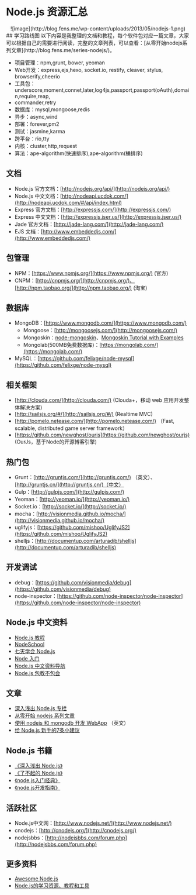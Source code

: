 # Node.js 资源汇总
<div style="text-align:center;">
![image](http://blog.fens.me/wp-content/uploads/2013/05/nodejs-1.png)
</div>
## 学习路线图
以下内容是我整理的文档和教程，每个软件包对应一篇文章，大家可以根据自己的需要进行阅读，完整的文章列表，可以查看：[从零开始nodejs系列文章](http://blog.fens.me/series-nodejs/)。

* 项目管理：npm,grunt, bower, yeoman
* Web开发：express,ejs,hexo, socket.io, restify, cleaver, stylus, browserify,cheerio
* 工具包：underscore,moment,connet,later,log4js,passport,passport(oAuth),domain,require,reap,
* commander,retry
* 数据库：mysql,mongoose,redis
* 异步：async,wind
* 部署：forever,pm2
* 测试：jasmine,karma
* 跨平台：rio,tty
* 内核：cluster,http,request
* 算法：ape-algorithm(快速排序),ape-algorithm(桶排序)

## 文档

* Node.js 官方文档：[http://nodejs.org/api/](http://nodejs.org/api/)
* Node.js 中文文档：[http://nodeapi.ucdok.com/](http://nodeapi.ucdok.com/#/api/index.html)
* Express 官方文档：[http://expressjs.com/](http://expressjs.com/)
* Express 中文文档：[http://expressjs.jser.us/](http://expressjs.jser.us/)
* Jade 官方文档：[http://jade-lang.com/](http://jade-lang.com/)
* EJS 文档：[http://www.embeddedjs.com/](http://www.embeddedjs.com/)

## 包管理

* NPM：[https://www.npmjs.org/](https://www.npmjs.org/) (官方)
* CNPM：[http://cnpmjs.org/](http://cnpmjs.org/)、[http://npm.taobao.org/](http://npm.taobao.org/) (淘宝)

## 数据库

* MongoDB：[https://www.mongodb.com/](https://www.mongodb.com/)
	* Mongoose：[http://mongoosejs.com/](http://mongoosejs.com/)
	* Mongoskin：[node-mongoskin](https://github.com/kissjs/node-mongoskin)、[Mongoskin Tutorial with Examples](http://www.hacksparrow.com/mongoskin-tutorial-with-examples.html)
	* Mongolab(500MB免费数据库)：[https://mongolab.com/](https://mongolab.com/)
* MySQL：[https://github.com/felixge/node-mysql](https://github.com/felixge/node-mysql)

## 相关框架

* [http://clouda.com/](http://clouda.com/) (Clouda+，移动 web 应用开发整体解决方案)
* [http://sailsjs.org/#/](http://sailsjs.org/#/) (Realtime MVC)
* [http://pomelo.netease.com/](http://pomelo.netease.com/) （Fast, scalable, distributed game server framework）
* [https://github.com/newghost/ourjs](https://github.com/newghost/ourjs) (OurJs，基于Node的开源博客引擎)

## 热门包

* Grunt：[http://gruntjs.com/](http://gruntjs.com/) （英文）、[http://gruntjs.cn/](http://gruntjs.cn/)（中文）
* Gulp：[http://gulpjs.com/](http://gulpjs.com/)
* Yeoman：[http://yeoman.io/](http://yeoman.io/)
* Socket.io：[http://socket.io/](http://socket.io/)
* mocha：[http://visionmedia.github.io/mocha/](http://visionmedia.github.io/mocha/)
* uglifyjs：[https://github.com/mishoo/UglifyJS2](https://github.com/mishoo/UglifyJS2)
* shelljs：[http://documentup.com/arturadib/shelljs](http://documentup.com/arturadib/shelljs)

## 开发调试

* debug：[https://github.com/visionmedia/debug](https://github.com/visionmedia/debug)
* node-inspector：[https://github.com/node-inspector/node-inspector](https://github.com/node-inspector/node-inspector)

## Node.js 中文资料

* [Node.js 教程](http://www.runoob.com/nodejs/nodejs-tutorial.html)
* [NodeSchool](http://nodeschool.io/zh-cn/)
* [七天学会 Node.js](http://nqdeng.github.io/7-days-nodejs/)
* [Node 入门](http://www.nodebeginner.org/index-zh-cn.html)
* [Node.js 中文资料导航](https://github.com/youyudehexie/node123)
* [Node.js 包教不包会](https://github.com/alsotang/node-lessons)

## 文章

* [深入浅出 Node.js 专栏](http://www.infoq.com/cn/master-nodejs/articles/)
* [从零开始 nodejs 系列文章](http://blog.fens.me/series-nodejs/)
* [使用 nodejs 和 mongodb 开发 WebApp](http://dailyjs.com/tags.html#lmawa) （英文）
* [给 Node.js 新手的7条小建议](http://cnodejs.org/topic/525216a3f29c7bbd3c877cbf)

## Node.js 书籍

* [《深入浅出 Node.js》](http://book.douban.com/subject/25768396/)
* [《了不起的 Node.js》](http://book.douban.com/subject/25767596/)
* [《node.js入门经典》](http://book.douban.com/subject/23780706/)
* [《node.js开发指南》](http://book.douban.com/subject/10789820/)

## 活跃社区

* Node.js中文网：[http://www.nodejs.net/](http://www.nodejs.net/)
* cnodejs：[http://cnodejs.org/](http://cnodejs.org/)
* nodejsbbs：[http://nodejsbbs.com/forum.php](http://nodejsbbs.com/forum.php)

## 更多资料

* [Awesome Node.js](https://github.com/sindresorhus/awesome-nodejs)
* [Node.js的学习资源、教程和工具](http://blog.jobbole.com/75084/)
